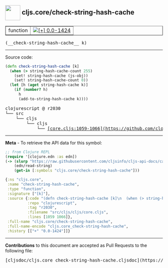 ## <img width="48px" valign="middle" src="http://i.imgur.com/Hi20huC.png"> cljs.core/check-string-hash-cache

 <table border="1">
<tr>

<td>function</td>
<td><a href="https://github.com/cljsinfo/cljs-api-docs/tree/0.0-1424"><img valign="middle" alt="[+] 0.0-1424" src="https://img.shields.io/badge/+-0.0--1424-lightgrey.svg"></a> </td>
</tr>
</table>

 <samp>
(__check-string-hash-cache__ k)<br>
</samp>

---





Source code:

```clj
(defn check-string-hash-cache [k]
  (when (> string-hash-cache-count 255)
    (set! string-hash-cache (js-obj))
    (set! string-hash-cache-count 0))
  (let [h (aget string-hash-cache k)]
    (if (number? h)
      h
      (add-to-string-hash-cache k))))
```

 <pre>
clojurescript @ r2030
└── src
    └── cljs
        └── cljs
            └── <ins>[core.cljs:1059-1066](https://github.com/clojure/clojurescript/blob/r2030/src/cljs/cljs/core.cljs#L1059-L1066)</ins>
</pre>


---

__Meta__ - To retrieve the API data for this symbol:

```clj
;; from Clojure REPL
(require '[clojure.edn :as edn])
(-> (slurp "https://raw.githubusercontent.com/cljsinfo/cljs-api-docs/catalog/cljs-api.edn")
    (edn/read-string)
    (get-in [:symbols "cljs.core/check-string-hash-cache"]))
```

```clj
{:ns "cljs.core",
 :name "check-string-hash-cache",
 :type "function",
 :signature ["[k]"],
 :source {:code "(defn check-string-hash-cache [k]\n  (when (> string-hash-cache-count 255)\n    (set! string-hash-cache (js-obj))\n    (set! string-hash-cache-count 0))\n  (let [h (aget string-hash-cache k)]\n    (if (number? h)\n      h\n      (add-to-string-hash-cache k))))",
          :repo "clojurescript",
          :tag "r2030",
          :filename "src/cljs/cljs/core.cljs",
          :lines [1059 1066]},
 :full-name "cljs.core/check-string-hash-cache",
 :full-name-encode "cljs.core_check-string-hash-cache",
 :history [["+" "0.0-1424"]]}

```

---

__Contributions__ to this document are accepted as Pull Requests to the following file:

 <pre>
[cljsdoc/cljs.core_check-string-hash-cache.cljsdoc](https://github.com/cljsinfo/cljs-api-docs/blob/master/cljsdoc/cljs.core_check-string-hash-cache.cljsdoc)
</pre>

